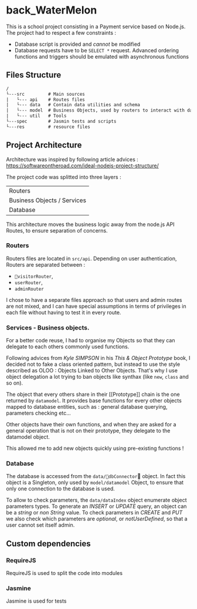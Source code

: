# back_WaterMelon

This is a school project consisting in a Payment service based on Node.js.  
The project had to respect a few constraints :
 - Database script is provided and *cannot* be modified
 - Database requests have to be `SELECT *` request. Advanced ordering functions and triggers should be emulated with asynchronous functions

## Files Structure

 ```txt
 /
 └---src         # Main sources
 |   └--- api    # Routes files
 |   └--- data   # Contain data utilities and schema
 |   └--- model  # Business Objects, used by routers to interact with database
 |   └--- util   # Tools
 └---spec        # Jasmin tests and scripts
 └---res         # resource files

 ```

## Project Architecture

Architecture was inspired by following article advices : https://softwareontheroad.com/ideal-nodejs-project-structure/

The project code was splitted into three layers :

| |
| :------------- |
| Routers|
| Business Objects / Services |
| Database |

This architecture moves the business logic away from the node.js API Routes, to ensure separation of concerns.

### Routers

Routers files are located in `src/api`. Depending on user authentication, Routers are separated between :
- `visitorRouter`,
- `userRouter`,
- `adminRouter`  

I chose to have a separate files approach so that users and admin routes are not mixed, and I can have special assumptions in terms of privileges in each file without having to test it in every route.

### Services - Business objects.

For a better code reuse, I had to organise my Objects so that they can delegate to each others commonly used functions.

Following advices from *Kyle SIMPSON* in his *This & Object Prototype* book, I decided not to fake a class oriented pattern, but instead to use the style described as OLOO : Objects Linked to Other Objects.
That's why I use object delegation a lot trying to ban objects like synthax (like `new`, `class` and so on).

The object that every others share in their [[Prototype]] chain is the one returned by `datamodel`. It provides base functions for every other objects mapped to database entities, such as : general database querying, parameters checking etc...

Other objects have their own functions, and when they are asked for a general operation that is not on their prototype, they delegate to the datamodel object.

This allowed me to add new objects quickly using pre-existing functions !

### Database

The database is accessed from the `data/dbConnector` object. In fact this object is a Singleton, only used by `model/datamodel` Object, to ensure that only one connection to the database is used.

To allow to check parameters, the `data/dataIndex` object enumerate object parameters types.
To generate an *INSERT* or *UPDATE* query, an object can be a *string* or *non String* value.
To check parameters in *CREATE* and *PUT* we also check which parameters are *optional*, or *notUserDefined*, so that a user cannot set itself admin.

## Custom dependencies

### RequireJS

RequireJS is used to split the code into modules

### Jasmine

Jasmine is used for tests 
